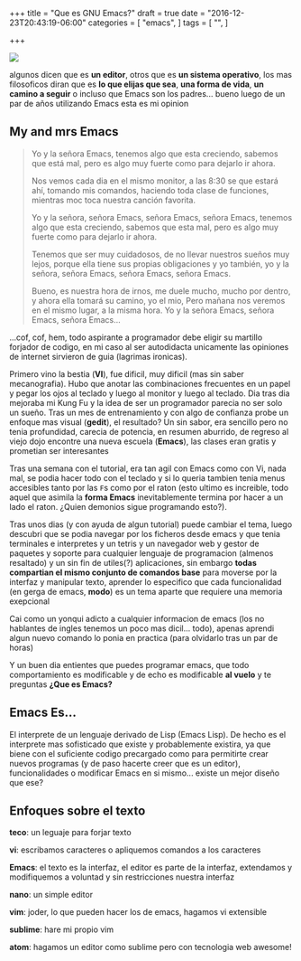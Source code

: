 +++
title = "Que es GNU Emacs?"
draft = true
date = "2016-12-23T20:43:19-06:00"
categories = [
  "emacs",
]
tags = [
  "",
]

+++

![](../Emacs-logo.svg)

algunos dicen que es **un editor**, otros que es **un sistema operativo**, los mas
filosoficos diran que es  **lo que elijas que sea**, **una forma de vida**,
**un camino a seguir** o incluso que Emacs son los padres... bueno luego de un
par de años utilizando Emacs esta es mi opinion

## My and mrs Emacs

> Yo y la señora Emacs,
> tenemos algo que esta creciendo,
> sabemos que está mal,
> pero es algo muy fuerte como para dejarlo ir ahora.
>
> Nos vemos cada dia en el mismo monitor,
> a las 8:30 se que estará ahí,
> tomando mis comandos, haciendo toda clase de funciones,
> mientras moc toca nuestra canción favorita.
>
> Yo y la señora, señora Emacs, señora Emacs, señora Emacs,
> tenemos algo que esta creciendo,
> sabemos que esta mal,
> pero es algo muy fuerte como para dejarlo ir ahora.
>
> Tenemos que ser muy cuidadosos,
> de no llevar nuestros sueños muy lejos,
> porque ella tiene sus propias obligaciones y yo también,
> yo y la señora, señora Emacs, señora Emacs, señora Emacs.
>
> Bueno, es nuestra hora de irnos,
> me duele mucho, mucho por dentro,
> y ahora ella tomará su camino, yo el mio,
> Pero mañana nos veremos en el mismo lugar, a la misma hora.
> Yo y la señora Emacs, señora Emacs, señora Emacs...

...cof, cof, hem, todo aspirante a programador debe eligir su martillo
forjador de codigo, en mi caso al ser autodidacta unicamente las opiniones de
internet sirvieron de guia (lagrimas ironicas).

Primero vino la bestia (**VI**), fue dificil, muy dificil (mas sin saber
mecanografia). Hubo que anotar las combinaciones frecuentes en un papel y pegar
los ojos al teclado y luego al monitor y luego al teclado. Dia tras dia mejoraba
mi Kung Fu y la idea de ser un programador parecia no ser solo un sueño. Tras un
mes de entrenamiento y con algo de confianza probe un enfoque mas visual
(**gedit**), el resultado? Un sin sabor, era sencillo pero no tenia profundidad,
carecia de potencia, en resumen aburrido, de regreso al viejo dojo encontre una
nueva escuela (**Emacs**), las clases eran gratis y prometian ser interesantes

Tras una semana con el tutorial, era tan agil con Emacs como con Vi, nada mal,
se podia hacer todo con el teclado y si lo queria tambien tenia menus accesibles
tanto por las `F`s como por el raton (esto ultimo es increible, todo aquel que
asimila la **forma Emacs** inevitablemente termina por hacer a un lado el
raton. ¿Quien demonios sigue programando esto?).

Tras unos dias (y con ayuda de algun tutorial) puede cambiar el tema, luego
descubri que se podia navegar por los ficheros desde emacs y que tenia
terminales e interpretes y un tetris y un navegador web y gestor de paquetes y
soporte para cualquier lenguaje de programacion (almenos resaltado) y un sin fin
de utiles(?) aplicaciones, sin embargo **todas compartian el mismo conjunto de
comandos base** para moverse por la interfaz y manipular texto, aprender lo
especifico que cada funcionalidad (en gerga de emacs, **modo**) es un tema
aparte que requiere una memoria exepcional

Cai como un yonqui adicto a cualquier informacion de emacs (los no hablantes de
ingles tenemos un poco mas dicil... todo), apenas aprendi algun nuevo comando lo
ponia en practica (para olvidarlo tras un par de horas)

Y un buen dia entientes que puedes programar emacs, que todo comportamiento es
modificable y de echo es modificable **al vuelo** y te preguntas **¿Que es
Emacs?**

## Emacs Es...

El interprete de un lenguaje derivado de Lisp (Emacs Lisp). De hecho es el
interprete mas sofisticado que existe y probablemente existira, ya que biene con
el suficiente codigo precargado como para permitirte crear nuevos programas (y
de paso hacerte creer que es un editor), funcionalidades o modificar Emacs en si
mismo... existe un mejor diseño que ese?

## Enfoques sobre el texto

**teco**: un leguaje para forjar texto

**vi**: escribamos caracteres o apliquemos comandos a los caracteres

**Emacs**: el texto es la interfaz, el editor es parte de la interfaz,
extendamos y modifiquemos a voluntad y sin restricciones nuestra interfaz

**nano**: un simple editor

**vim**: joder, lo que pueden hacer los de emacs, hagamos vi extensible

**sublime**: hare mi propio vim

**atom**: hagamos un editor como sublime pero con tecnologia web awesome!
